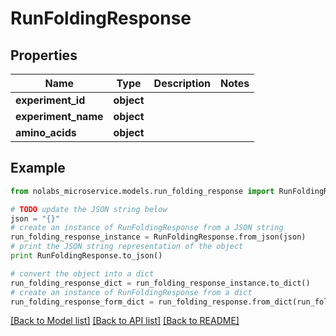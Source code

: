 # RunFoldingResponse


## Properties

Name | Type | Description | Notes
------------ | ------------- | ------------- | -------------
**experiment_id** | **object** |  | 
**experiment_name** | **object** |  | 
**amino_acids** | **object** |  | 

## Example

```python
from nolabs_microservice.models.run_folding_response import RunFoldingResponse

# TODO update the JSON string below
json = "{}"
# create an instance of RunFoldingResponse from a JSON string
run_folding_response_instance = RunFoldingResponse.from_json(json)
# print the JSON string representation of the object
print RunFoldingResponse.to_json()

# convert the object into a dict
run_folding_response_dict = run_folding_response_instance.to_dict()
# create an instance of RunFoldingResponse from a dict
run_folding_response_form_dict = run_folding_response.from_dict(run_folding_response_dict)
```
[[Back to Model list]](../README.md#documentation-for-models) [[Back to API list]](../README.md#documentation-for-api-endpoints) [[Back to README]](../README.md)


